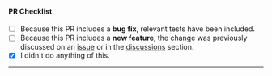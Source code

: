<!--
Thank you for using xdeployer and taking the time to send a pull request (PR)!

If you are introducing a new feature, please discuss it in an issue or in the discussions section before submitting your change.

Please:
 - consider the checklist items below
 - keep the ones that make sense for your PR, and
 - DELETE the items that DON'T make sense for your PR.
-->

#### PR Checklist

- [ ] Because this PR includes a **bug fix**, relevant tests have been included.
- [ ] Because this PR includes a **new feature**, the change was previously discussed on an [issue](https://github.com/pcaversaccio/xdeployer/issues) or in the [discussions](https://github.com/pcaversaccio/xdeployer/discussions) section.
- [x] I didn't do anything of this.

---

<!-- Add a description of your PR here -->
